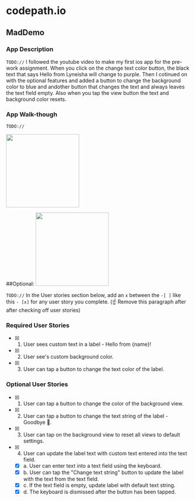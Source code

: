 # codepath.io

## MadDemo

### App Description
`TODO://` I followed the youtube video to make my first ios app for the pre-work assignment. When you click on the change text color button, the black text that says Hello from Lyneisha will change to purple. Then I cotinued on with the optional features and added a button to change the background color to blue and andother button that changes the text and always leaves the text field empty. Also when you tap the view button the text and background color resets.

### App Walk-though
`TODO://` 

<img src="http://g.recordit.co/BwLhsOti4x.gif" width=200><br>

##Optional: 
<img src="http://g.recordit.co/mTNnZXgIdd.gif" width=200><br>

`TODO://` In the User stories section below, add an `x` between the `-[ ]` like this `- [x]` for any user story you complete. (☝️ Remove this paragraph after after checking off user stories)

### Required User Stories
- [x] 1. User sees custom text in a label - Hello from {name}!
- [x] 2. User see's custom background color.
- [x] 3. User can tap a button to change the text color of the label.

### Optional User Stories
- [x] 1. User can tap a button to change the color of the background view.
- [x] 2. User can tap a button to change the text string of the label - Goodbye 👋.
- [x] 3. User can tap on the background view to reset all views to default settings.
- [x] 4. User can update the label text with custom text entered into the text field.
   - [x] a. User can enter text into a text field using the keyboard.
   - [x] b. User can tap the "Change text string" button to update the label with the text from the text field.
   - [x] c. If the text field is empty, update label with default text string.
   - [x] d. The keyboard is dismissed after the button has been tapped.
